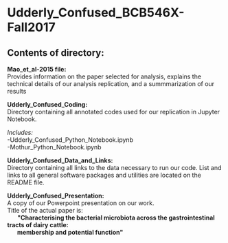 # Udderly_Confused_BCB546X-Fall2017

## Contents of directory:

**Mao_et_al-2015 file:**  
Provides information on the paper selected for analysis, explains the technical details of our analysis replication, and a summmarization of our results
  
**Udderly_Confused_Coding:**  
Directory containing all annotated codes used for our replication in Jupyter Notebook.  

*Includes:*  
-Udderly_Confused_Python_Notebook.ipynb  
-Mothur_Python_Notebook.ipynb
  
**Udderly_Confused_Data_and_Links:**  
Directory containing all links to the data necessary to run our code. List and links to all general software packages and utilities are located on the README file.
  
**Udderly_Confused_Presentation:**  
A copy of our Powerpoint presentation on our work.  
Title of the actual paper is:  
&nbsp;&nbsp; &nbsp;&nbsp;&nbsp;**"Characterising the bacterial microbiota across the gastrointestinal tracts of dairy cattle:  
&nbsp;&nbsp; &nbsp;&nbsp;&nbsp; membership and potential function"**
